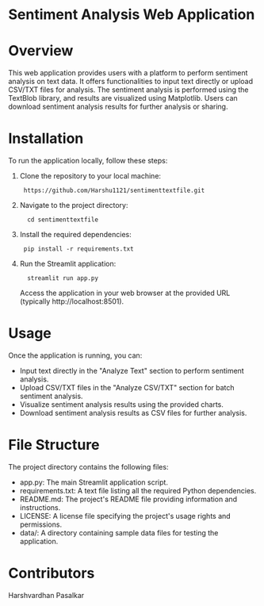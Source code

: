 # Sentiment Analysis Web Application
# Overview
This web application provides users with a platform to perform sentiment analysis on text data. It offers functionalities to input text directly or upload CSV/TXT files for analysis. The sentiment analysis is performed using the TextBlob library, and results are visualized using Matplotlib. Users can download sentiment analysis results for further analysis or sharing.

# Installation
To run the application locally, follow these steps:

1. Clone the repository to your local machine:

        https://github.com/Harshu1121/sentimenttextfile.git

2. Navigate to the project directory:

         cd sentimenttextfile

3. Install the required dependencies:

        pip install -r requirements.txt

4. Run the Streamlit application:

         streamlit run app.py
   Access the application in your web browser at the provided URL (typically http://localhost:8501).

# Usage
Once the application is running, you can:

* Input text directly in the "Analyze Text" section to perform sentiment analysis.
* Upload CSV/TXT files in the "Analyze CSV/TXT" section for batch sentiment analysis.
* Visualize sentiment analysis results using the provided charts.
* Download sentiment analysis results as CSV files for further analysis.

# File Structure
The project directory contains the following files:

* app.py: The main Streamlit application script.
* requirements.txt: A text file listing all the required Python dependencies.
* README.md: The project's README file providing information and instructions.
* LICENSE: A license file specifying the project's usage rights and permissions.
* data/: A directory containing sample data files for testing the application.

# Contributors
Harshvardhan Pasalkar
